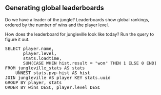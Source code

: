 ## Generating global leaderboards

Do we have a leader of the jungle? Leaderboards show global rankings, ordered by the number of wins and the player level. 

How does the leaderboard for jungleville look like today? Run the query to figure it out.

<pre id="example">
SELECT player.name, 
       player.level, 
       stats.loadtime, 
       SUM(CASE WHEN hist.result = "won" THEN 1 ELSE 0 END) AS wins
FROM jungleville_stats AS stats 
	UNNEST stats.pvp-hist AS hist 
JOIN jungleville AS player KEY stats.uuid
GROUP BY player, stats
ORDER BY wins DESC, player.level DESC
</pre>
